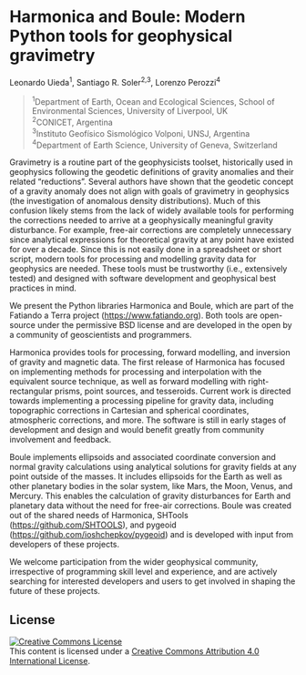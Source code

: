 # Harmonica and Boule: Modern Python tools for geophysical gravimetry

Leonardo Uieda<sup>1</sup>,
Santiago R. Soler<sup>2,3</sup>,
Lorenzo Perozzi<sup>4</sup>

> <sup>1</sup>Department of Earth, Ocean and Ecological Sciences, School of Environmental Sciences, University of Liverpool, UK
> <br>
> <sup>2</sup>CONICET, Argentina
> <br>
> <sup>3</sup>Instituto Geofı́sico Sismológico Volponi, UNSJ, Argentina
> <br>
> <sup>4</sup>Department of Earth Science, University of Geneva, Switzerland

Gravimetry is a routine part of the geophysicists toolset, historically used in geophysics following the geodetic definitions of gravity anomalies and their related “reductions”. 
Several authors have shown that the geodetic concept of a gravity anomaly does not align with goals of gravimetry in geophysics (the investigation of anomalous density distributions). 
Much of this confusion likely stems from the lack of widely available tools for performing the corrections needed to arrive at a geophysically meaningful gravity disturbance. 
For example, free-air corrections are completely unnecessary since analytical expressions for theoretical gravity at any point have existed for over a decade. 
Since this is not easily done in a spreadsheet or short script, modern tools for processing and modelling gravity data for geophysics are needed. 
These tools must be trustworthy (i.e., extensively tested) and designed with software development and geophysical best practices in mind.

We present the Python libraries Harmonica and Boule, which are part of the Fatiando a Terra project (https://www.fatiando.org). 
Both tools are open-source under the permissive BSD license and are developed in the open by a community of geoscientists and programmers.

Harmonica provides tools for processing, forward modelling, and inversion of gravity and magnetic data. 
The first release of Harmonica has focused on implementing methods for processing and interpolation with the equivalent source technique, as well as forward modelling with right-rectangular prisms, point sources, and tesseroids. 
Current work is directed towards implementing a processing pipeline for gravity data, including topographic corrections in Cartesian and spherical coordinates, atmospheric corrections, and more. 
The software is still in early stages of development and design and would benefit greatly from community involvement and feedback.

Boule implements ellipsoids and associated coordinate conversion and normal gravity calculations using analytical solutions for gravity fields at any point outside of the masses. 
It includes ellipsoids for the Earth as well as other planetary bodies in the solar system, like Mars, the Moon, Venus, and Mercury. 
This enables the calculation of gravity disturbances for Earth and planetary data without the need for free-air corrections. 
Boule was created out of the shared needs of Harmonica, SHTools (https://github.com/SHTOOLS), and pygeoid (https://github.com/ioshchepkov/pygeoid) and is developed with input from developers of these projects.

We welcome participation from the wider geophysical community, irrespective of programming skill level and experience, and are actively searching for interested developers and users to get involved in shaping the future of these projects.

## License

<a rel="license" href="http://creativecommons.org/licenses/by/4.0/"><img
alt="Creative Commons License" style="border-width:0"
src="https://i.creativecommons.org/l/by/4.0/88x31.png" /></a><br>
This content is licensed under a <a rel="license"
href="http://creativecommons.org/licenses/by/4.0/">Creative Commons Attribution
4.0 International License</a>.
